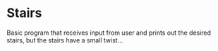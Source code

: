 # Stairs
Basic program that receives input from user and prints out the desired stairs, but the stairs have a small twist...
